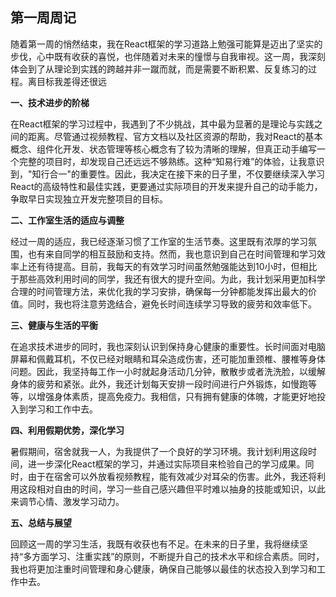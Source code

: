 ## 第一周周记

随着第一周的悄然结束，我在React框架的学习道路上勉强可能算是迈出了坚实的步伐，心中既有收获的喜悦，也伴随着对未来的憧憬与自我审视。这一周，我深刻体会到了从理论到实践的跨越并非一蹴而就，而是需要不断积累、反复练习的过程。离目标我差得还很远

**一、技术进步的阶梯**

在React框架的学习过程中，我遇到了不少挑战，其中最为显著的是理论与实践之间的距离。尽管通过视频教程、官方文档以及社区资源的帮助，我对React的基本概念、组件化开发、状态管理等核心概念有了较为清晰的理解，但真正动手编写一个完整的项目时，却发现自己还远远不够熟练。这种“知易行难”的体验，让我意识到，"知行合一"的重要性。因此，我决定在接下来的日子里，不仅要继续深入学习React的高级特性和最佳实践，更要通过实际项目的开发来提升自己的动手能力，争取早日实现独立开发完整项目的目标。

**二、工作室生活的适应与调整**

经过一周的适应，我已经逐渐习惯了工作室的生活节奏。这里既有浓厚的学习氛围，也有来自同学的相互鼓励和支持。然而，我也意识到自己在时间管理和学习效率上还有待提高。目前，我每天的有效学习时间虽然勉强能达到10小时，但相比于那些高效利用时间的同学，我还有很大的提升空间。为此，我计划采用更加科学合理的时间管理方法，来优化我的学习安排，确保每一分钟都能发挥出最大的价值。同时，我也将注意劳逸结合，避免长时间连续学习导致的疲劳和效率低下。

**三、健康与生活的平衡**

在追求技术进步的同时，我也深刻认识到保持身心健康的重要性。长时间面对电脑屏幕和佩戴耳机，不仅已经对眼睛和耳朵造成伤害，还可能加重颈椎、腰椎等身体问题。因此，我坚持每工作一小时就起身活动几分钟，散散步或者洗洗脸，以缓解身体的疲劳和紧张。此外，我还计划每天安排一段时间进行户外锻炼，如慢跑等等，以增强身体素质，提高免疫力。我相信，只有拥有健康的体魄，才能更好地投入到学习和工作中去。

**四、利用假期优势，深化学习**

暑假期间，宿舍就我一人，为我提供了一个良好的学习环境。我计划利用这段时间，进一步深化React框架的学习，并通过实际项目来检验自己的学习成果。同时，由于在宿舍可以外放看视频教程，能有效减少对耳朵的伤害。此外，我还将利用这段相对自由的时间，学习一些自己感兴趣但平时难以抽身的技能或知识，以此来调节心情、激发学习动力。

**五、总结与展望**

回顾这一周的学习生活，我既有收获也有不足。在未来的日子里，我将继续坚持“多方面学习、注重实践”的原则，不断提升自己的技术水平和综合素质。同时，我也将更加注重时间管理和身心健康，确保自己能够以最佳的状态投入到学习和工作中去。

